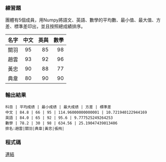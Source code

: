 
### 練習題

團體有5個成員，用Numpy將語文、英語、數學的平均數、最小值、最大值、方差、標準差印出，並且按照總成績排序。

名字  | 中文  | 英與 | 數學 |
--------------|:-----:|-----:| ----:|
關羽  | 95 |  85 |  98 | 
趙雲  | 93 | 92 |  96 | 
黃忠  | 90 | 88 |  77 |
典韋  | 80 | 90 |  90 |



### 輸出結果

```
科目 | 平均成绩 | 最小成绩 | 最大成绩 | 方差 | 標準差
中文 | 84.8 | 66 | 95 | 114.96000000000001 | 10.721940122944169
英語 | 84.0 | 65 | 92 | 95.6 | 9.777525249264253
數學 | 78.2 | 30 | 98 | 634.56 | 25.19047439013406
排名:趙雲|關羽|典韋|黃忠|張飛|
```

### 程式碼

[連結](exercise/exercise1.py)